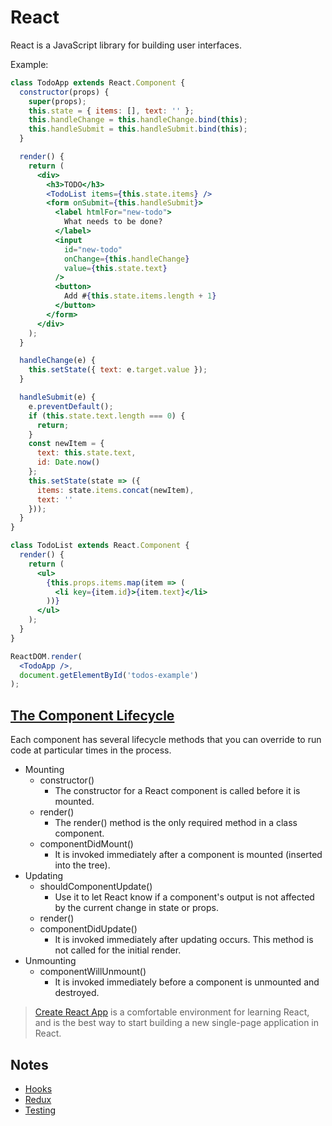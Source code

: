 # React

React is a JavaScript library for building user interfaces.

Example:

```jsx
class TodoApp extends React.Component {
  constructor(props) {
    super(props);
    this.state = { items: [], text: '' };
    this.handleChange = this.handleChange.bind(this);
    this.handleSubmit = this.handleSubmit.bind(this);
  }

  render() {
    return (
      <div>
        <h3>TODO</h3>
        <TodoList items={this.state.items} />
        <form onSubmit={this.handleSubmit}>
          <label htmlFor="new-todo">
            What needs to be done?
          </label>
          <input
            id="new-todo"
            onChange={this.handleChange}
            value={this.state.text}
          />
          <button>
            Add #{this.state.items.length + 1}
          </button>
        </form>
      </div>
    );
  }

  handleChange(e) {
    this.setState({ text: e.target.value });
  }

  handleSubmit(e) {
    e.preventDefault();
    if (this.state.text.length === 0) {
      return;
    }
    const newItem = {
      text: this.state.text,
      id: Date.now()
    };
    this.setState(state => ({
      items: state.items.concat(newItem),
      text: ''
    }));
  }
}

class TodoList extends React.Component {
  render() {
    return (
      <ul>
        {this.props.items.map(item => (
          <li key={item.id}>{item.text}</li>
        ))}
      </ul>
    );
  }
}

ReactDOM.render(
  <TodoApp />,
  document.getElementById('todos-example')
);
```

## [The Component Lifecycle](https://reactjs.org/docs/react-component.html)

Each component has several lifecycle methods that you can override to run code at particular times in the process.

- Mounting
	- constructor()
		- The constructor for a React component is called before it is mounted.
	- render()
		- The render() method is the only required method in a class component.
	- componentDidMount()
		- It is invoked immediately after a component is mounted (inserted into the tree).
- Updating
	- shouldComponentUpdate()
		- Use it to let React know if a component's output is not affected by the current change in state or props.
	- render()
	- componentDidUpdate()
		- It is invoked immediately after updating occurs. This method is not called for the initial render.
- Unmounting
	- componentWillUnmount()
		- It is invoked immediately before a component is unmounted and destroyed.

> [Create React App](https://create-react-app.dev/) is a comfortable environment for learning React, and is the best way to start building a new single-page application in React.

## Notes

- [Hooks](hooks/README.md)
- [Redux](redux/README.md)
- [Testing](testing/README.md)
